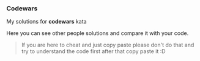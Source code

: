 ### Codewars

My solutions for **codewars** kata

Here you can see other people solutions and compare it with your code.

> If you are here to cheat and just copy paste please don't do that and try to understand the code first after that copy paste it :D